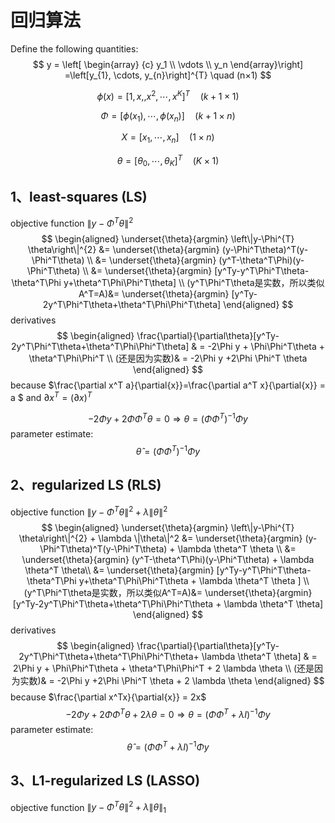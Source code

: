 # 回归算法

Define the following quantities:
$$
y
= \left[ \begin{array}
{c} y_1 \\ \vdots \\ y_n
\end{array}\right]
=\left[y_{1}, \cdots, y_{n}\right]^{T}     \quad (n×1)
$$

$$
\phi(x)= [1,x,,x^2,\cdots,x^K]^T   \quad (k+1×1)
$$

$$
\Phi = \left[\phi(x_1), \cdots, \phi(x_n)\right] \quad (k+1×n)
$$

$$
X=\left[x_1, \cdots,x_n\right] \quad (1×n)
$$

$$
\theta = [\theta_0, \cdots ,\theta_K]^T \quad (K×1)
$$



## 1、least-squares (LS)

objective function $\left\|y-\Phi^{T} \theta\right\|^{2}$
$$
\begin{aligned}
\underset{\theta}{argmin} \left\|y-\Phi^{T} \theta\right\|^{2}
&= \underset{\theta}{argmin} (y-\Phi^T\theta)^T(y-\Phi^T\theta) \\
&= \underset{\theta}{argmin} (y^T-\theta^T\Phi)(y-\Phi^T\theta) \\
&= \underset{\theta}{argmin} [y^Ty-y^T\Phi^T\theta-\theta^T\Phi y+\theta^T\Phi\Phi^T\theta] \\
(y^T\Phi^T\theta是实数，所以类似A^T=A)&= \underset{\theta}{argmin} [y^Ty-2y^T\Phi^T\theta+\theta^T\Phi\Phi^T\theta]
\end{aligned}
$$
derivatives
$$
\begin{aligned}
\frac{\partial}{\partial\theta}[y^Ty-2y^T\Phi^T\theta+\theta^T\Phi\Phi^T\theta]
& = -2\Phi y + \Phi\Phi^T\theta + \theta^T\Phi\Phi^T \\
(还是因为实数)& = -2\Phi y +2\Phi \Phi^T \theta
\end{aligned}
$$
because $\frac{\partial x^T a}{\partial{x}}=\frac{\partial a^T x}{\partial{x}} = a $  and $\partial x^T= (\partial x)^T$ 

$$
-2\Phi y +2\Phi \Phi^T \theta = 0 \Longrightarrow \theta = (\Phi\Phi^T)^{-1}\Phi y
$$
parameter estimate:
$$
\hat{\theta} = (\Phi\Phi^T)^{-1}\Phi y
$$


## 2、regularized LS (RLS)

objective function $\left\|y-\Phi^{T} \theta\right\|^{2} + \lambda \|\theta\|^2$
$$
\begin{aligned}
\underset{\theta}{argmin} \left\|y-\Phi^{T} \theta\right\|^{2} + \lambda \|\theta\|^2
&= \underset{\theta}{argmin} (y-\Phi^T\theta)^T(y-\Phi^T\theta) + \lambda \theta^T \theta \\
&= \underset{\theta}{argmin} (y^T-\theta^T\Phi)(y-\Phi^T\theta) + \lambda \theta^T \theta\\
&= \underset{\theta}{argmin} [y^Ty-y^T\Phi^T\theta-\theta^T\Phi y+\theta^T\Phi\Phi^T\theta + \lambda \theta^T \theta ] \\
(y^T\Phi^T\theta是实数，所以类似A^T=A)&= \underset{\theta}{argmin} [y^Ty-2y^T\Phi^T\theta+\theta^T\Phi\Phi^T\theta + \lambda \theta^T \theta]
\end{aligned}
$$
derivatives
$$
\begin{aligned}
\frac{\partial}{\partial\theta}[y^Ty-2y^T\Phi^T\theta+\theta^T\Phi\Phi^T\theta+ \lambda \theta^T \theta]
& = 2\Phi y + \Phi\Phi^T\theta + \theta^T\Phi\Phi^T + 2 \lambda \theta \\
(还是因为实数)& = -2\Phi y +2\Phi \Phi^T \theta + 2 \lambda \theta
\end{aligned}
$$
because $\frac{\partial x^Tx}{\partial{x}} = 2x$
$$
-2\Phi y +2\Phi \Phi^T \theta + 2 \lambda \theta = 0 \Longrightarrow \theta =(\Phi\Phi^T+\lambda I)^{-1}\Phi y
$$
parameter estimate:
$$
\hat{\theta} = (\Phi\Phi^T+\lambda I)^{-1}\Phi y
$$

## 3、L1-regularized LS (LASSO)

objective function $\left\|y-\Phi^{T} \theta\right\|^{2} + \lambda \|\theta\|_1$